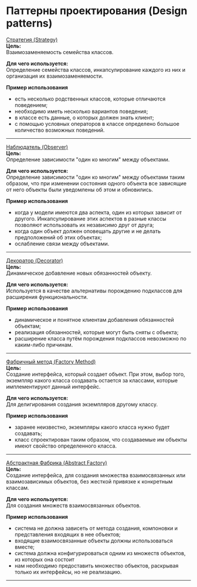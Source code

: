# Паттерны проектирования (Design patterns)

[Стратегия (Strategy)](https://github.com/FessBoss/Design-Patterns/tree/main/Strategy) <br/>
**Цель:** <br/>
Взаимозаменяемость семейства классов.

**Для чего используется:** <br/>
Определение семейства классов, инкапсулирование каждого из них и организация их взаимозаменяемости.

**Пример использования** <br/>
- есть несколько родственных классов, которые отличаются поведением;
- необходимо иметь несколько вариантов поведения;
- в классе есть данные, о которых должен знать клиент;
- с помощью условных операторов в классе определено большое количество возможных поведений.

***

[Наблюдатель (Observer)](https://github.com/FessBoss/Design-Patterns/tree/main/Observer) <br/>
**Цель:** <br/>
Определение зависимости "один ко многим" между объектами.

**Для чего используется:** <br/>
Определение зависимости "один ко многим" между объектами таким образом, что при изменении состояния одного объекта 
все зависящие от него объекты были уведомлены об этом и обновились.

**Пример использования** <br/>
- когда у модели имеются два аспекта, один из которых зависит от другого. 
  Инкапсулирование этих аспектов в разные классы позволяют использовать их независимо друг от друга;
- когда один объект должен оповещать другие и не делать предположений об этих объектах;
- ослабление связи между объектами.

***

[Декоратор (Decorator)](https://github.com/FessBoss/Design-Patterns/tree/main/Decorator) <br/>
**Цель:** <br/>
Динамическое добавление новых обязанностей объекту.

**Для чего используется:** <br/>
Используется в качестве альтернативы порождению подклассов для расширения функциональности.

**Пример использования** <br/>
- динамическое и понятное клиентам добавления обязанностей объектам;
- реализация обязанностей, которые могут быть сняты с объекта;
- расширение класса путём порождения подклассов невозможно по каким-либо причинам.

***

[Фабричный метод (Factory Method)](https://github.com/FessBoss/Design-Patterns/tree/main/Factory) <br/>
**Цель:** <br/>
Создание интерфейса, который создает объект. При этом, выбор того, экземпляр какого класса создавать остается за классами,
которые имплементируют данный интерфейс.

**Для чего используется:** <br/>
Для делигирования создания экземпляров другому классу.

**Пример использования** <br/>
- заранее неизвестно, экземпляры какого класса нужно будет создавать;
- класс спроектирован таким образом, что создаваемые им объекты имеют свойство определенного класса.

***

[Абстрактная Фабрика (Abstract Factory)](https://github.com/FessBoss/Design-Patterns/tree/main/Factory) <br/>
**Цель:** <br/>
Создание интерфейса, для создания множества взаимосвязанных или взаимозависимых объектов, без жесткой привязке к конкретным
классам.

**Для чего используется:** <br/>
Для создания множеств взаимосвязанных объектов.

**Пример использования** <br/>
- система не должна зависеть от метода создания, компоновки и представления входящих в нее объектов;
- входящие взаимосвязанные объекты должны использоваться вместе;
- система должна конфигурироваться одним из множеств объектов, из которых она состоит
- нам необходимо предоставить множество объектов, раскрывая только их интерфейсы, но не реализацию.

***